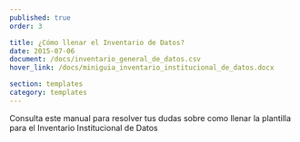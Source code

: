 ```yaml
---
published: true
order: 3

title: ¿Cómo llenar el Inventario de Datos?
date: 2015-07-06
document: /docs/inventario_general_de_datos.csv
hover_link: /docs/miniguia_inventario_institucional_de_datos.docx

section: templates
category: templates
---
```


Consulta este manual para resolver tus dudas sobre como llenar la plantilla para el Inventario Institucional de Datos
